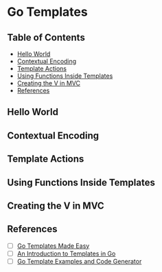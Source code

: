 # Go Templates

## Table of Contents

<!-- START doctoc generated TOC please keep comment here to allow auto update -->
<!-- DON'T EDIT THIS SECTION, INSTEAD RE-RUN doctoc TO UPDATE -->

- [Hello World](#hello-world)
- [Contextual Encoding](#contextual-encoding)
- [Template Actions](#template-actions)
- [Using Functions Inside Templates](#using-functions-inside-templates)
- [Creating the V in MVC](#creating-the-v-in-mvc)
- [References](#references)

<!-- END doctoc generated TOC please keep comment here to allow auto update -->

## Hello World

## Contextual Encoding

## Template Actions

## Using Functions Inside Templates

## Creating the V in MVC

## References

- [ ] [Go Templates Made Easy](https://blog.jetbrains.com/go/2018/12/14/go-templates-made-easy/)
- [ ] [An Introduction to Templates in Go](https://www.calhoun.io/intro-to-templates/)
- [ ] [Go Template Examples and Code Generator](https://github.com/phcollignon/Go-Template)
